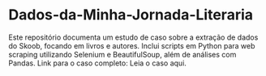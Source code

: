 # Dados-da-Minha-Jornada-Literaria
Este repositório documenta um estudo de caso sobre a extração de dados do Skoob, focando em livros e autores. Inclui scripts em Python para web scraping utilizando Selenium e BeautifulSoup, além de análises com Pandas. Link para o caso completo: Leia o caso aqui.
